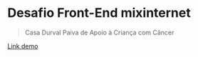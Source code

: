 # Desafio Front-End mixinternet

> Casa Durval Paiva de Apoio à Criança com Câncer

[Link demo](http://allancruz.com.br/desafio-frontend)